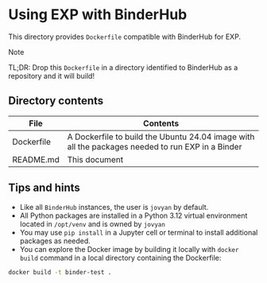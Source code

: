 # Using EXP with BinderHub

This directory provides `Dockerfile` compatible with BinderHub for
EXP.

> [!NOTE]  
> TL;DR: Drop this `Dockerfile` in a directory identified to BinderHub
> as a repository and it will build!


## Directory contents

| File              | Contents |
| ---               | ---      |
| Dockerfile        | A Dockerfile to build the Ubuntu 24.04 image with all the packages needed to run EXP in a Binder
| README.md         | This document |


## Tips and hints
- Like all `BinderHub` instances, the user is `jovyan` by default.
- All Python packages are installed in a Python 3.12 virtual
environment located in `/opt/venv` and is owned by `jovyan`
- You may use `pip install` in a Jupyter cell or terminal to install
additional packages as needed.
- You can explore the Docker image by building it locally with
`docker build` command in a local directory containing the Dockerfile:
```bash
docker build -t binder-test .
```
